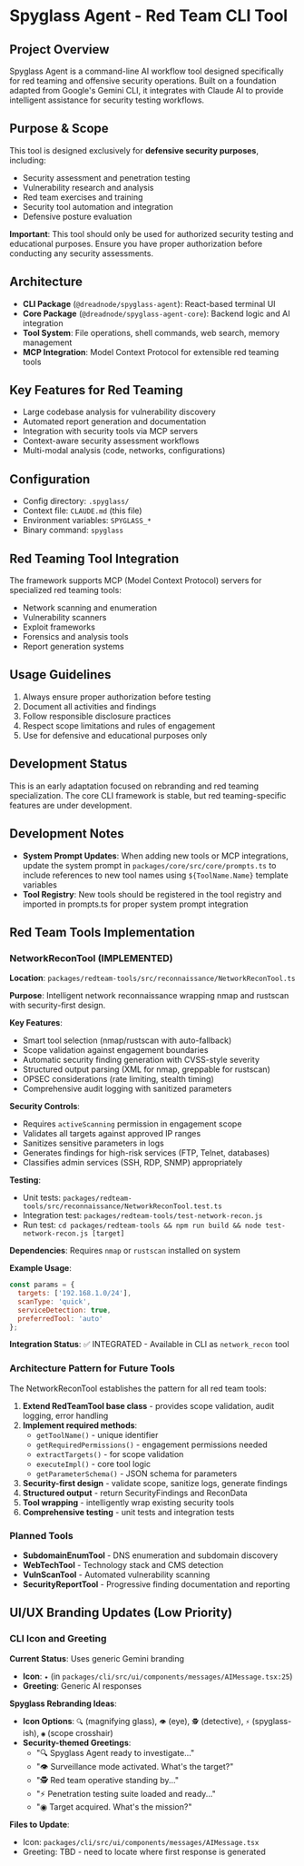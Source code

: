 # Spyglass Agent - Red Team CLI Tool

## Project Overview
Spyglass Agent is a command-line AI workflow tool designed specifically for red teaming and offensive security operations. Built on a foundation adapted from Google's Gemini CLI, it integrates with Claude AI to provide intelligent assistance for security testing workflows.

## Purpose & Scope
This tool is designed exclusively for **defensive security purposes**, including:
- Security assessment and penetration testing
- Vulnerability research and analysis
- Red team exercises and training
- Security tool automation and integration
- Defensive posture evaluation

**Important**: This tool should only be used for authorized security testing and educational purposes. Ensure you have proper authorization before conducting any security assessments.

## Architecture
- **CLI Package** (`@dreadnode/spyglass-agent`): React-based terminal UI
- **Core Package** (`@dreadnode/spyglass-agent-core`): Backend logic and AI integration
- **Tool System**: File operations, shell commands, web search, memory management
- **MCP Integration**: Model Context Protocol for extensible red teaming tools

## Key Features for Red Teaming
- Large codebase analysis for vulnerability discovery
- Automated report generation and documentation
- Integration with security tools via MCP servers
- Context-aware security assessment workflows
- Multi-modal analysis (code, networks, configurations)

## Configuration
- Config directory: `.spyglass/`
- Context file: `CLAUDE.md` (this file)
- Environment variables: `SPYGLASS_*`
- Binary command: `spyglass`

## Red Teaming Tool Integration
The framework supports MCP (Model Context Protocol) servers for specialized red teaming tools:
- Network scanning and enumeration
- Vulnerability scanners
- Exploit frameworks
- Forensics and analysis tools
- Report generation systems

## Usage Guidelines
1. Always ensure proper authorization before testing
2. Document all activities and findings
3. Follow responsible disclosure practices
4. Respect scope limitations and rules of engagement
5. Use for defensive and educational purposes only

## Development Status
This is an early adaptation focused on rebranding and red teaming specialization. The core CLI framework is stable, but red teaming-specific features are under development.

## Development Notes
- **System Prompt Updates**: When adding new tools or MCP integrations, update the system prompt in `packages/core/src/core/prompts.ts` to include references to new tool names using `${ToolName.Name}` template variables
- **Tool Registry**: New tools should be registered in the tool registry and imported in prompts.ts for proper system prompt integration

## Red Team Tools Implementation

### NetworkReconTool (IMPLEMENTED)
**Location**: `packages/redteam-tools/src/reconnaissance/NetworkReconTool.ts`

**Purpose**: Intelligent network reconnaissance wrapping nmap and rustscan with security-first design.

**Key Features**:
- Smart tool selection (nmap/rustscan with auto-fallback)
- Scope validation against engagement boundaries  
- Automatic security finding generation with CVSS-style severity
- Structured output parsing (XML for nmap, greppable for rustscan)
- OPSEC considerations (rate limiting, stealth timing)
- Comprehensive audit logging with sanitized parameters

**Security Controls**:
- Requires `activeScanning` permission in engagement scope
- Validates all targets against approved IP ranges
- Sanitizes sensitive parameters in logs
- Generates findings for high-risk services (FTP, Telnet, databases)
- Classifies admin services (SSH, RDP, SNMP) appropriately

**Testing**:
- Unit tests: `packages/redteam-tools/src/reconnaissance/NetworkReconTool.test.ts`
- Integration test: `packages/redteam-tools/test-network-recon.js`
- Run test: `cd packages/redteam-tools && npm run build && node test-network-recon.js [target]`

**Dependencies**: Requires `nmap` or `rustscan` installed on system

**Example Usage**:
```javascript
const params = {
  targets: ['192.168.1.0/24'],
  scanType: 'quick',
  serviceDetection: true,
  preferredTool: 'auto'
};
```

**Integration Status**: ✅ INTEGRATED - Available in CLI as `network_recon` tool

### Architecture Pattern for Future Tools

The NetworkReconTool establishes the pattern for all red team tools:

1. **Extend RedTeamTool base class** - provides scope validation, audit logging, error handling
2. **Implement required methods**:
   - `getToolName()` - unique identifier
   - `getRequiredPermissions()` - engagement permissions needed
   - `extractTargets()` - for scope validation
   - `executeImpl()` - core tool logic
   - `getParameterSchema()` - JSON schema for parameters
3. **Security-first design** - validate scope, sanitize logs, generate findings
4. **Structured output** - return SecurityFindings and ReconData
5. **Tool wrapping** - intelligently wrap existing security tools
6. **Comprehensive testing** - unit tests and integration tests

### Planned Tools
- **SubdomainEnumTool** - DNS enumeration and subdomain discovery
- **WebTechTool** - Technology stack and CMS detection  
- **VulnScanTool** - Automated vulnerability scanning
- **SecurityReportTool** - Progressive finding documentation and reporting

## UI/UX Branding Updates (Low Priority)

### CLI Icon and Greeting
**Current Status**: Uses generic Gemini branding
- **Icon**: `✦` (in `packages/cli/src/ui/components/messages/AIMessage.tsx:25`)
- **Greeting**: Generic AI responses

**Spyglass Rebranding Ideas**:
- **Icon Options**: `🔍` (magnifying glass), `👁️` (eye), `🕵️` (detective), `⚡` (spyglass-ish), `◉` (scope crosshair)
- **Security-themed Greetings**: 
  - "🔍 Spyglass Agent ready to investigate..."
  - "👁️ Surveillance mode activated. What's the target?"
  - "🕵️ Red team operative standing by..."
  - "⚡ Penetration testing suite loaded and ready..."
  - "◉ Target acquired. What's the mission?"

**Files to Update**:
- Icon: `packages/cli/src/ui/components/messages/AIMessage.tsx`
- Greeting: TBD - need to locate where first response is generated